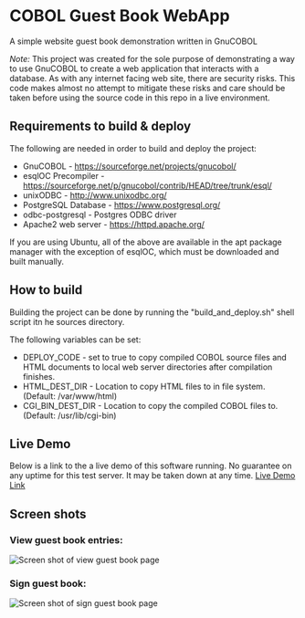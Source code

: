 # COBOL Guest Book WebApp
A simple website guest book demonstration written in GnuCOBOL

*Note:* This project was created for the sole purpose of demonstrating a way to use GnuCOBOL to
create a web application that interacts with a database. As with any internet
facing web site, there are security risks. This code makes almost no
attempt to mitigate these risks and care should be taken before using the source
code in this repo in a live environment.

## Requirements to build & deploy
The following are needed in order to build and deploy the project:
* GnuCOBOL - https://sourceforge.net/projects/gnucobol/
* esqlOC Precompiler - https://sourceforge.net/p/gnucobol/contrib/HEAD/tree/trunk/esql/
* unixODBC - http://www.unixodbc.org/
* PostgreSQL Database - https://www.postgresql.org/
* odbc-postgresql - Postgres ODBC driver
* Apache2 web server - https://httpd.apache.org/

If you are using Ubuntu, all of the above are available in the apt package manager
with the exception of esqlOC, which must be downloaded and built manually.

## How to build
Building the project can be done by running the "build_and_deploy.sh" shell
script itn he sources directory.

The following variables can be set:
* DEPLOY_CODE - set to true to copy compiled COBOL source files and HTML documents to local web server directories after compilation finishes.
* HTML_DEST_DIR - Location to copy HTML files to in file system. (Default: /var/www/html)
* CGI_BIN_DEST_DIR - Location to copy the compiled COBOL files to. (Default: /usr/lib/cgi-bin)


## Live Demo
Below is a link to the a live demo of this software running. No guarantee on any uptime for this test server. It may be taken down at any time.
[Live Demo Link](http://eriksguestbook.servehttp.com:9574/cgi-bin/view-guest-book.cgi)


## Screen shots

### View guest book entries:
![Screen shot of view guest book page](https://i.imgur.com/jELUInT.png)

### Sign guest book:
![Screen shot of sign guest book page](https://i.imgur.com/jVeQdD5.png)
